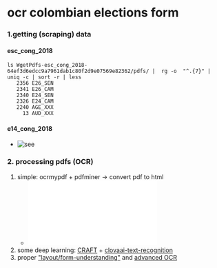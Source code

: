 # ocr colombian elections form
### 1.getting (scraping) data
#### esc_cong_2018
```shell
ls WgetPdfs-esc_cong_2018-64ef3d6edcc9a7961dab1c80f2d9e07569e82362/pdfs/ |  rg -o  "^.{7}" | uniq -c | sort -r | less
   2356 E26_SEN
   2341 E26_CAM
   2340 E24_SEN
   2326 E24_CAM
   2240 AGE_XXX
     13 AUD_XXX
```
#### e14_cong_2018
* ![see](scraping_forms)

### 2. processing pdfs (OCR)
1. simple: ocrmypdf + pdfminer -> convert pdf to html
   * ![pdf to html example](handwritten_ocr/resources/E24_CAM_2_50_050_XXX_XX_XX_M_9375_F_49.html) 
2. some deep learning: [CRAFT](https://github.com/clovaai/CRAFT-pytorch) + [clovaai-text-recognition](https://github.com/clovaai/deep-text-recognition-benchmark)
3. proper ["layout/form-understanding"](https://github.com/NielsRogge/Transformers-Tutorials/tree/master/LayoutLMv2) and [advanced OCR](https://huggingface.co/docs/transformers/model_doc/trocr)
